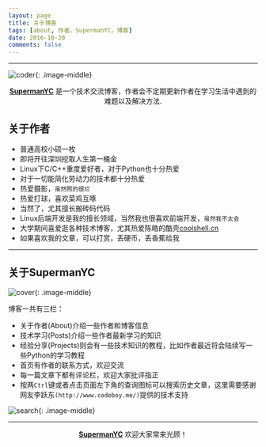 ```yaml
---
layout: page
title: 关于博客
tags: [about, 作者，SupermanYC，博客]
date: 2016-10-20
comments: false
---
```


---

![coder](http://img1.mydrivers.com/img/20141117/77dc212580524c0e99297bcd3f5dab91.jpg){: .image-middle}

<center><a href="http://410588896.github.io/"><b>SupermanYC</b></a> 是一个技术交流博客，作者会不定期更新作者在学习生活中遇到的难题以及解决方法.</center>

## 关于作者
* 普通高校小硕一枚
* 即将开往深圳挖取人生第一桶金
* Linux下C/C++重度爱好者，对于Python也十分热爱
* 对于一切能简化劳动力的技术都十分热爱
* 热爱摄影，`虽然照的很烂`
* 热爱打球，喜欢菜鸡互啄
* 当然了，尤其擅长搬砖码代码
* Linux后端开发是我的擅长领域，当然我也很喜欢前端开发，`虽然我不太会`
* 大学期间喜爱逛各种技术博客，尤其热爱陈皓的酷壳[coolshell.cn](http://coolshell.cn/)
* 如果喜欢我的文章，可以打赏，丢硬币，丢香蕉给我

---

## 关于SupermanYC

![cover](http://410588896.github.io/about/image/cover.png){: .image-middle}

博客一共有三栏：

* 关于作者(About)介绍一些作者和博客信息
* 技术学习(Posts)介绍一些作者最新学习的知识
* 经验分享(Projects)则会有一些技术知识的教程，比如作者最近将会陆续写一些Python的学习教程
* 首页有作者的联系方式，欢迎交流
* 每一篇文章下都有评论栏，欢迎大家批评指正
* 按两`Ctrl`键或者点击页面左下角的查询图标可以搜索历史文章，这里需要感谢网友李跃东`(http://www.codeboy.me/)`提供的技术支持

![search](http://410588896.github.io/about/image/search.png){: .image-middle}

---

<center><a href="http://410588896.github.io/"><b>SupermanYC</b></a> 欢迎大家常来光顾！</center>


